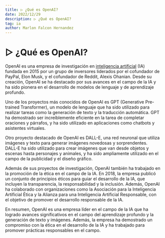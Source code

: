 ```yaml
---
title: ▷ ¿Qué es OpenAI?
date: 2022/12/29
description: ▷ ¿Qué es OpenAI?
tag: ia
author: Marlon Falcon Hernandez
---
```


# ▷ ¿Qué es OpenAI?

OpenAI es una empresa de investigación en [inteligencia artificial](/tags/ia)  (IA) fundada en 2015 por un grupo de inversores liderados por el cofundador de PayPal, Elon Musk, y el cofundador de Reddit, Alexis Ohanian. Desde su creación, OpenAI se ha destacado por sus avances en el campo de la IA y ha sido pionera en el desarrollo de modelos de lenguaje y de aprendizaje profundo.

Uno de los proyectos más conocidos de OpenAI es GPT (Generative Pre-trained Transformer), un modelo de lenguaje que ha sido utilizado para realizar tareas como la generación de texto y la traducción automática. GPT ha demostrado ser increíblemente eficiente en la tarea de completar oraciones y párrafos, y ha sido utilizado en aplicaciones como chatbots y asistentes virtuales.

Otro proyecto destacado de OpenAI es DALL-E, una red neuronal que utiliza imágenes y texto para generar imágenes novedosas y sorprendentes. DALL-E ha sido utilizado para crear imágenes que van desde objetos y escenas hasta personajes y animales, y ha sido ampliamente utilizado en el campo de la publicidad y el diseño gráfico.

Además de sus proyectos de investigación, OpenAI también ha trabajado en la promoción de la ética en el campo de la IA. En 2018, la empresa publicó un conjunto de principios éticos para guiar el desarrollo de la IA, que incluyen la transparencia, la responsabilidad y la inclusión. Además, OpenAI ha colaborado con organizaciones como la Asociación para la Inteligencia Artificial Ética y la Alianza para una Inteligencia Artificial Responsable, con el objetivo de promover el desarrollo responsable de la IA.

En resumen, OpenAI es una empresa líder en el campo de la IA que ha logrado avances significativos en el campo del aprendizaje profundo y la generación de texto y imágenes. Además, la empresa ha demostrado un compromiso con la ética en el desarrollo de la IA y ha trabajado para promover prácticas responsables en el campo.